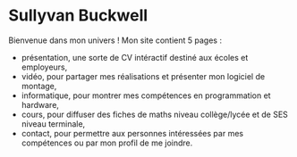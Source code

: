# Sullyvan Buckwell

Bienvenue dans mon univers !
Mon site contient 5 pages :
- présentation, une sorte de CV intéractif destiné aux écoles et employeurs,
- vidéo, pour partager mes réalisations et présenter mon logiciel de montage,
- informatique, pour montrer mes compétences en programmation et hardware,
- cours, pour diffuser des fiches de maths niveau collège/lycée et de SES niveau terminale,
- contact, pour permettre aux personnes intéressées par mes compétences ou par mon profil de me joindre.